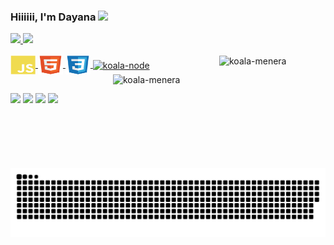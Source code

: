 ### Hiiiiii, I'm Dayana <img height="28em" src="https://user-images.githubusercontent.com/77455193/132065537-7add36b8-b0c1-407a-b364-de7cb0da2637.png"/>

<div>
  <a href="https://github.com/ko4la07">
  <img height="180em" src="https://github-readme-stats.vercel.app/api?username=ko4la07&show_icons=true&theme=dracula&include_all_commits=true&count_private=true"/>
  <img height="180em" src="https://github-readme-stats.vercel.app/api/top-langs/?username=ko4la07&langs_count=7&theme=dracula"/>
<!--     <img height="180em" src="https://github-readme-stats.vercel.app/api/top-langs/?username=ko4la07&layout=compact&langs_count=7&theme=dracula"/> -->
<!--   <img align="right" alt="koala-menera" height="150" width="170" src="https://thumbs.gfycat.com/FeminineBlackHermitcrab-max-1mb.gif"> -->
    
</div>
  
<div style="display: inline_block"><br>
  <img align="center" alt="koala-Js" height="30" width="40" src="https://raw.githubusercontent.com/devicons/devicon/master/icons/javascript/javascript-plain.svg">
  <img align="center" alt="koala-HTML" height="30" width="40" src="https://raw.githubusercontent.com/devicons/devicon/master/icons/html5/html5-original.svg">
  <img align="center" alt="koala-CSS" height="30" width="40" src="https://raw.githubusercontent.com/devicons/devicon/master/icons/css3/css3-original.svg">
  
  <img align="center" alt="koala-node" height="30" width="30" src="https://cdn-icons-png.flaticon.com/512/919/919825.png">
  <img align="right" alt="koala-menera" height="150" width="170" src="https://thumbs.gfycat.com/SimilarDistortedHuman-max-1mb.gif">
  <img align="right" alt="koala-menera" height="150" width="170" src="https://i.pinimg.com/originals/6a/8e/1b/6a8e1be3eb19ab84072e8a399c5d88a9.gif">
</div>

 ##
 
<div> 
<a href="https://www.instagram.com/dayanahuaytallatineo" target="_blank"><img src="https://img.shields.io/badge/-Instagram-%23E4405F?style=for-the-badge&logo=instagram&logoColor=white" target="_blank"></a>
 <a href="https://discord.gg/TgRCxxEz" target="_blank"><img src="https://img.shields.io/badge/Discord-7289DA?style=for-the-badge&logo=discord&logoColor=white" target="_blank"></a> 
  <a href = "mailto:dayana.huaytalla.tineo@gmail.com"><img src="https://img.shields.io/badge/-Gmail-%23333?style=for-the-badge&logo=gmail&logoColor=white" target="_blank"></a>
  <a href="https://www.linkedin.com/in/dhuaytalla" target="_blank"><img src="https://img.shields.io/badge/-LinkedIn-%230077B5?style=for-the-badge&logo=linkedin&logoColor=white" target="_blank"></a>
 
  ![Snake animation](https://github.com/ko4la07/ko4la07/blob/output/github-contribution-grid-snake.svg)
 
</div>
<!--
**ko4la07/ko4la07** is a ✨ _special_ ✨ repository because its `README.md` (this file) appears on your GitHub profile.

Here are some ideas to get you started:

- 🔭 I’m currently working on ...
- 🌱 I’m currently learning ...
- 👯 I’m looking to collaborate on ...
- 🤔 I’m looking for help with ...
- 💬 Ask me about ...
- 📫 How to reach me: ...
- 😄 Pronouns: ...
- ⚡ Fun fact: ...
-->
